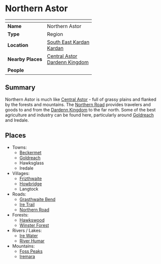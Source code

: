 # Northern Astor

| []() | |
| --- | --- |
| **Name** | Northern Astor |
| **Type** | Region |
| **Location** | [South East Kardan](south-east-kardan.md)<br />[Kardan](../continents/kardan.md) |
| **Nearby Places** | [Central Astor](central-astor.md)<br />[Dardenn Kingdom](../../civilisations/dardenn-kingdom/README.md) |
| **People** | |

## Summary

Northern Astor is much like [Central Astor](central-astor.md) - full of grassy plains and flanked by the forests and mountains. The [Northern Road](../roads/northern-road.md) provides travelers and goods to and from the [Dardenn Kingdom](../../civilisations/dardenn-kingdom/README.md) to the far north. Some of the best agriculture and industry can be found here, particularly around [Goldreach](../../civilisations/kingdom-of-astor/settlements/goldreach/README.md) and Iredale.

## Places

- Towns:
  - [Beckermet](../towns/beckermet.md)
  - [Goldreach](../../civilisations/kingdom-of-astor/settlements/goldreach/README.md)
  - Hawksglass
  - Iredale
- Villages:
  - [Frizthwaite](../villages/frizthwaite.md)
  - [Howbridge](../towns/howbridge.md)
  - Langtock
- Roads:
  - [Grasthwaite Bend](../roads/grasthwaite-bend.md)
  - [Ire Trail](../roads/ire-trail.md)
  - [Northern Road](../roads/northern-road.md)
- Forests:
  - [Hawkswood](../forests/hawkswood.md)
  - [Winster Forest](../forests/winster-forest.md)
- Rivers / Lakes:
  - [Ire Water](../rivers-lakes/ire-water.md)
  - [River Humar](../rivers-lakes/river-humar.md)
- Mountains:
  - [Foss Peaks](../mountains/foss-peaks.md)
  - [Iremara](../mountains/iremara.md)
